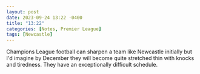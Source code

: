 ```yaml
---
layout: post
date: 2023-09-24 13:22 -0400
title: "13:22"
categories: [Notes, Premier League]
tags: [Newcastle]
---
```


Champions League football can sharpen a team like Newcastle initially but I'd imagine by December they will become quite stretched thin with knocks and tiredness. They have an exceptionally difficult schedule. 


